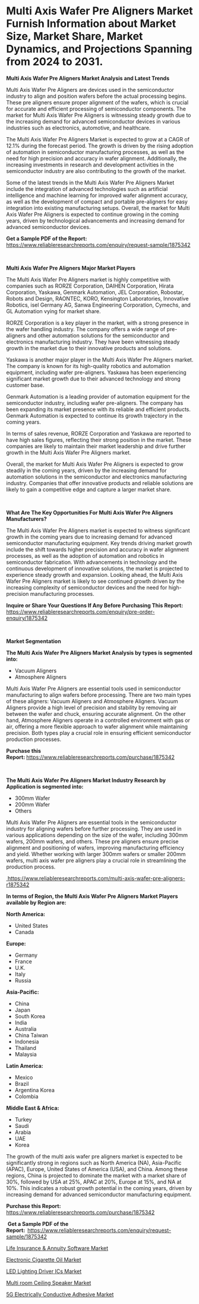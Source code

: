 <p><h1>Multi Axis Wafer Pre Aligners Market Furnish Information about Market Size, Market Share, Market Dynamics, and Projections Spanning from 2024 to 2031.</h1></p><p><strong>Multi Axis Wafer Pre Aligners Market Analysis and Latest Trends</strong></p>
<p><p>Multi Axis Wafer Pre Aligners are devices used in the semiconductor industry to align and position wafers before the actual processing begins. These pre aligners ensure proper alignment of the wafers, which is crucial for accurate and efficient processing of semiconductor components. The market for Multi Axis Wafer Pre Aligners is witnessing steady growth due to the increasing demand for advanced semiconductor devices in various industries such as electronics, automotive, and healthcare.</p><p>The Multi Axis Wafer Pre Aligners Market is expected to grow at a CAGR of 12.1% during the forecast period. The growth is driven by the rising adoption of automation in semiconductor manufacturing processes, as well as the need for high precision and accuracy in wafer alignment. Additionally, the increasing investments in research and development activities in the semiconductor industry are also contributing to the growth of the market.</p><p>Some of the latest trends in the Multi Axis Wafer Pre Aligners Market include the integration of advanced technologies such as artificial intelligence and machine learning for improved wafer alignment accuracy, as well as the development of compact and portable pre-aligners for easy integration into existing manufacturing setups. Overall, the market for Multi Axis Wafer Pre Aligners is expected to continue growing in the coming years, driven by technological advancements and increasing demand for advanced semiconductor devices.</p></p>
<p><strong>Get a Sample PDF of the Report:&nbsp;</strong> <a href="https://www.reliableresearchreports.com/enquiry/request-sample/1875342">https://www.reliableresearchreports.com/enquiry/request-sample/1875342</a></p>
<p>&nbsp;</p>
<p><strong>Multi Axis Wafer Pre Aligners Major Market Players</strong></p>
<p><p>The Multi Axis Wafer Pre Aligners market is highly competitive with companies such as RORZE Corporation, DAIHEN Corporation, Hirata Corporation, Yaskawa, Genmark Automation, JEL Corporation, Robostar, Robots and Design, RAONTEC, KORO, Kensington Laboratories, Innovative Robotics, isel Germany AG, Sanwa Engineering Corporation, Cymechs, and GL Automation vying for market share.</p><p>RORZE Corporation is a key player in the market, with a strong presence in the wafer handling industry. The company offers a wide range of pre-aligners and other automation solutions for the semiconductor and electronics manufacturing industry. They have been witnessing steady growth in the market due to their innovative products and solutions.</p><p>Yaskawa is another major player in the Multi Axis Wafer Pre Aligners market. The company is known for its high-quality robotics and automation equipment, including wafer pre-aligners. Yaskawa has been experiencing significant market growth due to their advanced technology and strong customer base.</p><p>Genmark Automation is a leading provider of automation equipment for the semiconductor industry, including wafer pre-aligners. The company has been expanding its market presence with its reliable and efficient products. Genmark Automation is expected to continue its growth trajectory in the coming years.</p><p>In terms of sales revenue, RORZE Corporation and Yaskawa are reported to have high sales figures, reflecting their strong position in the market. These companies are likely to maintain their market leadership and drive further growth in the Multi Axis Wafer Pre Aligners market.</p><p>Overall, the market for Multi Axis Wafer Pre Aligners is expected to grow steadily in the coming years, driven by the increasing demand for automation solutions in the semiconductor and electronics manufacturing industry. Companies that offer innovative products and reliable solutions are likely to gain a competitive edge and capture a larger market share.</p></p>
<p>&nbsp;</p>
<p><strong>What Are The Key Opportunities For Multi Axis Wafer Pre Aligners Manufacturers?</strong></p>
<p><p>The Multi Axis Wafer Pre Aligners market is expected to witness significant growth in the coming years due to increasing demand for advanced semiconductor manufacturing equipment. Key trends driving market growth include the shift towards higher precision and accuracy in wafer alignment processes, as well as the adoption of automation and robotics in semiconductor fabrication. With advancements in technology and the continuous development of innovative solutions, the market is projected to experience steady growth and expansion. Looking ahead, the Multi Axis Wafer Pre Aligners market is likely to see continued growth driven by the increasing complexity of semiconductor devices and the need for high-precision manufacturing processes.</p></p>
<p><strong>Inquire or Share Your Questions If Any Before Purchasing This Report:</strong> <a href="https://www.reliableresearchreports.com/enquiry/pre-order-enquiry/1875342">https://www.reliableresearchreports.com/enquiry/pre-order-enquiry/1875342</a></p>
<p>&nbsp;</p>
<p><strong>Market Segmentation</strong></p>
<p><strong>The Multi Axis Wafer Pre Aligners Market Analysis by types is segmented into:</strong></p>
<p><ul><li>Vacuum Aligners</li><li>Atmosphere Aligners</li></ul></p>
<p><p>Multi Axis Wafer Pre Aligners are essential tools used in semiconductor manufacturing to align wafers before processing. There are two main types of these aligners: Vacuum Aligners and Atmosphere Aligners. Vacuum Aligners provide a high level of precision and stability by removing air between the wafer and chuck, ensuring accurate alignment. On the other hand, Atmosphere Aligners operate in a controlled environment with gas or air, offering a more flexible approach to wafer alignment while maintaining precision. Both types play a crucial role in ensuring efficient semiconductor production processes.</p></p>
<p><strong>Purchase this Report:&nbsp;</strong><a href="https://www.reliableresearchreports.com/purchase/1875342">https://www.reliableresearchreports.com/purchase/1875342</a></p>
<p>&nbsp;</p>
<p><strong>The Multi Axis Wafer Pre Aligners Market Industry Research by Application is segmented into:</strong></p>
<p><ul><li>300mm Wafer</li><li>200mm Wafer</li><li>Others</li></ul></p>
<p><p>Multi Axis Wafer Pre Aligners are essential tools in the semiconductor industry for aligning wafers before further processing. They are used in various applications depending on the size of the wafer, including 300mm wafers, 200mm wafers, and others. These pre aligners ensure precise alignment and positioning of wafers, improving manufacturing efficiency and yield. Whether working with larger 300mm wafers or smaller 200mm wafers, multi axis wafer pre aligners play a crucial role in streamlining the production process.</p></p>
<p><a href="https://www.reliableresearchreports.com/multi-axis-wafer-pre-aligners-r1875342">&nbsp;https://www.reliableresearchreports.com/multi-axis-wafer-pre-aligners-r1875342</a></p>
<p><strong>In terms of Region, the Multi Axis Wafer Pre Aligners Market Players available by Region are:</strong></p>
<p>
    <p> <strong> North America: </strong>
        <ul>
            <li>United States</li>
            <li>Canada</li>
        </ul>
        </p> 
    <p> <strong> Europe: </strong>
        <ul>
            <li>Germany</li>
            <li>France</li>
            <li>U.K.</li>
            <li>Italy</li>
            <li>Russia</li>
        </ul>
        </p> 
    <p> <strong> Asia-Pacific: </strong>
        <ul>
            <li>China</li>
            <li>Japan</li>
            <li>South Korea</li>
            <li>India</li>
            <li>Australia</li>
            <li>China Taiwan</li>
            <li>Indonesia</li>
            <li>Thailand</li>
            <li>Malaysia</li>
        </ul>
        </p> 
    <p> <strong> Latin America: </strong>
        <ul>
            <li>Mexico</li>
            <li>Brazil</li>
            <li>Argentina Korea</li>
            <li>Colombia</li>
        </ul>
        </p> 
    <p> <strong> Middle East & Africa: </strong>
        <ul>
            <li>Turkey</li>
            <li>Saudi</li>
            <li>Arabia</li>
            <li>UAE</li>
            <li>Korea</li>
        </ul>
    </p>
    </p>
<p><p>The growth of the multi axis wafer pre aligners market is expected to be significantly strong in regions such as North America (NA), Asia-Pacific (APAC), Europe, United States of America (USA), and China. Among these regions, China is projected to dominate the market with a market share of 30%, followed by USA at 25%, APAC at 20%, Europe at 15%, and NA at 10%. This indicates a robust growth potential in the coming years, driven by increasing demand for advanced semiconductor manufacturing equipment.</p></p>
<p><strong>Purchase this Report: </strong><a href="https://www.reliableresearchreports.com/purchase/1875342">https://www.reliableresearchreports.com/purchase/1875342</a></p>
<p>&nbsp;<strong>Get a Sample PDF of the Report:&nbsp;&nbsp;</strong><a href="https://www.reliableresearchreports.com/enquiry/request-sample/1875342">https://www.reliableresearchreports.com/enquiry/request-sample/1875342</a></p>
<p><strong></strong></p>
<p><p><a href="https://www.linkedin.com/pulse/life-insurance-annuity-software-market-trends-detailed-study-its-tzcbf">Life Insurance & Annuity Software Market</a></p><p><a href="https://github.com/juniordelafrance/Market-Research-Report-List-4/blob/main/electronic-cigarette-oil-market.md">Electronic Cigarette Oil Market</a></p><p><a href="https://medium.com/@akshatreportprime/led-lighting-driver-ics-industry-analysis-report-its-market-size-growing-with-a-cagr-of-14-3-eae00ba9f68a">LED Lighting Driver ICs Market</a></p><p><a href="https://medium.com/@amandawbrown02/global-multi-room-ceiling-speaker-market-size-is-expected-to-reach-at-a-cagr-of-12-5-bf6ecc2111e2">Multi room Ceiling Speaker Market</a></p><p><a href="https://www.linkedin.com/pulse/5g-electrically-conductive-adhesive-market-overview-global-trends-i7rqf">5G Electrically Conductive Adhesive Market</a></p></p>